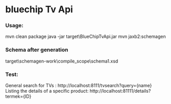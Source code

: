 # bluechip Tv Api
 
### Usage:
mvn clean package
java -jar target\BlueChipTvApi.jar
mvn jaxb2:schemagen

### Schema after generation
target\schemagen-work\compile_scope\schema1.xsd

### Test:
General search for TVs : http://localhost:8111/tvsearch?query={name}
Listing the details of a specific product: http://localhost:81111/details?termek={ID}
